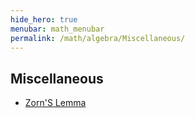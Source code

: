 ```yaml
---
hide_hero: true
menubar: math_menubar
permalink: /math/algebra/Miscellaneous/
---
```


## Miscellaneous
- [Zorn'S Lemma](Zorn's_Lemma.md)